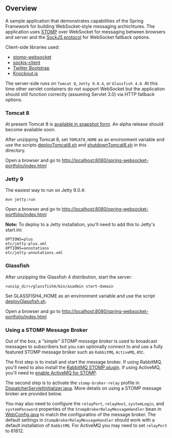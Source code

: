 
## Overview

A sample application that demonstrates capabilities of the Spring Framework for building WebSocket-style messaging archichtures. The application uses [STOMP](http://stomp.github.io/) over WebSocket for messaging between browsers and server and the [SockJS protocol](https://github.com/sockjs/sockjs-protocol) for WebSocket fallback options.

Client-side libraries used:
* [stomp-websocket](https://github.com/jmesnil/stomp-websocket/)
* [sockjs-client](https://github.com/sockjs/sockjs-client)
* [Twitter Bootstrap](http://twitter.github.io/bootstrap/)
* [Knockout.js](http://knockoutjs.com/)

The server-side runs on `Tomcat 8`, `Jetty 9.0.4`, or `Glassfish 4.0`. At this time other servlet containers do not support WebSocket but the application should still function correctly (assuming Servlet 3.0) via HTTP fallback options.

### Tomcat 8

At present Tomcat 8 is [available in snapshot form](https://repository.apache.org/content/repositories/snapshots/org/apache/tomcat/tomcat/8.0-SNAPSHOT/). An alpha release should become available soon.

After unzipping Tomcat 8, set `TOMCAT8_HOME` as an environment variable and use the scripts [deployTomcat8.sh](https://github.com/rstoyanchev/spring-websocket-portfolio/blob/master/deployTomcat8.sh) and [shutdownTomcat8.sh](https://github.com/rstoyanchev/spring-websocket-portfolio/blob/master/shutdownTomcat8.sh) in this directory.

Open a browser and go to [http://localhost:8080/spring-websocket-portfolio/index.html](localhost:8080/spring-websocket-portfolio/index.html)

### Jetty 9

The easiest way to run on Jetty 9.0.4:

    mvn jetty:run

Open a browser and go to [http://localhost:8080/spring-websocket-portfolio/index.html](localhost:8080/spring-websocket-portfolio/index.html)

**Note:** To deploy to a Jetty installation, you'll need to add this to Jetty's start.ini:

    OPTIONS=plus
    etc/jetty-plus.xml
    OPTIONS=annotations
    etc/jetty-annotations.xml

### Glassfish

After unzipping the Glassfish 4 distribution, start the server:

    <unzip_dir>/glassfish4/bin/asadmin start-domain

Set GLASSFISH4_HOME as an environment variable and use the script [deployGlassfish.sh](https://github.com/rstoyanchev/spring-websocket-portfolio/blob/master/deployGlassfish.sh).

Open a browser and go to [http://localhost:8080/spring-websocket-portfolio/index.html](localhost:8080/spring-websocket-portfolio/index.html)

### Using a STOMP Message Broker

Out of the box, a _"simple" STOMP message broker_ is used to broadcast messages to subscribers but you can optionally connect to and use a fully featured STOMP message broker such as `RabbitMQ`, `ActiveMQ`, etc.

The first step is to install and start the message broker. If using RabbitMQ, you'll need to also install the [RabbitMQ STOMP plugin](http://www.rabbitmq.com/stomp.html). If using ActiveMQ, you'll need to [enable ActiveMQ for STOMP](http://activemq.apache.org/stomp.html).

The second step is to activate the `stomp-broker-relay` profile in [DispatcherServletInitializer.java](https://github.com/rstoyanchev/spring-websocket-portfolio/blob/master/src/main/java/org/springframework/samples/portfolio/config/DispatcherServletInitializer.java#L50). More details on using a STOMP message broker are provided below.

You may also need to configure the `relayPort`, `relayHost`, `systemLogin`, and `systemPassword` properties of the `StompBrokerRelayMessageHandler` bean in [WebConfig.java](https://github.com/rstoyanchev/spring-websocket-portfolio/blob/master/src/main/java/org/springframework/samples/portfolio/config/WebConfig.java) to match the configuratino of the message broker. The default settings in `StompBrokerRelayMessageHandler` should work with a default installation of `RabbitMQ`. For ActiveMQ you may need to set `relayPort` to 61612.


